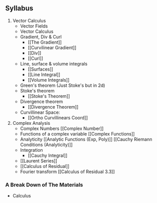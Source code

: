  ## Syllabus
 1. Vector Calculus
	 * Vector Fields 
	 * Vector Calculus
	 * Gradient, Div & Curl 
		 * [[The Gradient]]
		 * [[Curvilinear Gradient]]
		 * [[Div]]
		 * [[Curl]]
	 * Line, surface & volume integrals
		 * [[Surfaces]]
		 * [[Line Integral]]
		 * [[Volume Integrals]]
	 * Green's theorem (Just Stoke's but in 2d)
	 * Stoke's theorem
		 * [[Stoke's Theorem]]
	 * Divergence theorem 
		 * [[Divergence Theorem]]
	 * Curvillinear Space: 
		 * [[Ortho Curvillinears Coord]]
 2. Complex Analysis
	 * Complex Numbers [[Complex Number]]
	 * Functions of a complex variable [[Complex Functions]]
	 * Analyticity [[Analytic Functions (Exp, Poly)]] [[Cauchy Riemann Conditions (Analyticity)]] 
	 * Integration 
		 * [[Cauchy Integral]]
	 * [[Laurent Series]]
	 * [[Calculus of Residual]]
	 * Fourier transform [[Calculus of Residual 3.3]]


### A Break Down of The Materials
* Calculus

